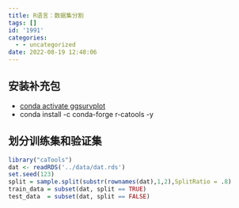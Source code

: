```yaml
---
title: R语言：数据集分割
tags: []
id: '1991'
categories:
  - - uncategorized
date: 2022-08-19 12:48:06
---
```


## 安装补充包

*   [conda activate ggsurvplot](https://occdn.limour.top/2215.html)
*   conda install -c conda-forge r-catools -y

## 划分训练集和验证集

```R
library("caTools")
dat <- readRDS('../data/dat.rds')
set.seed(123)
split = sample.split(substr(rownames(dat),1,2),SplitRatio = .8)
train_data = subset(dat, split == TRUE)
test_data  = subset(dat, split == FALSE)
```